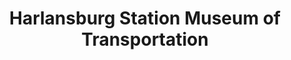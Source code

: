 ---
layout: repo
title: "Harlansburg Station Museum of Transportation"
id: 14230
permalink: repos/14230/
---